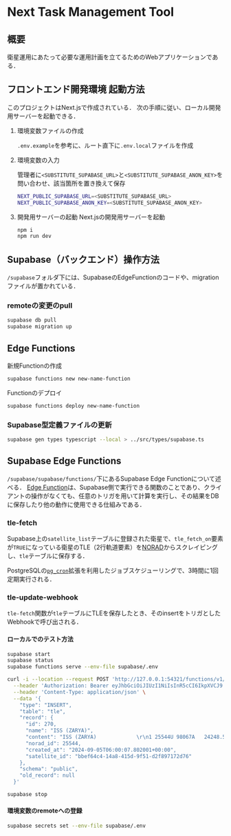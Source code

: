 # Next Task Management Tool

## 概要

衛星運用にあたって必要な運用計画を立てるためのWebアプリケーションである．

## フロントエンド開発環境 起動方法

このプロジェクトはNext.jsで作成されている．
次の手順に従い、ローカル開発用サーバーを起動できる．

1. 環境変数ファイルの作成

    `.env.example`を参考に、ルート直下に`.env.local`ファイルを作成

2. 環境変数の入力

    管理者に`<SUBSTITUTE_SUPABASE_URL>`と`<SUBSTITUTE_SUPABASE_ANON_KEY>`を問い合わせ、該当箇所を置き換えて保存

    ```bash
    NEXT_PUBLIC_SUPABASE_URL=<SUBSTITUTE_SUPABASE_URL>
    NEXT_PUBLIC_SUPABASE_ANON_KEY=<SUBSTITUTE_SUPABASE_ANON_KEY>
    ```

3. 開発用サーバーの起動
    Next.jsの開発用サーバーを起動

    ```bash
    npm i
    npm run dev
    ```

## Supabase（バックエンド）操作方法

`/supabase`フォルダ下には、SupabaseのEdgeFunctionのコードや、migrationファイルが置かれている．

### remoteの変更のpull

```bash
supabase db pull
supabase migration up
```

## Edge Functions

新規Functionの作成

```bash
supabase functions new new-name-function
```

Functionのデプロイ

```bash
supabase functions deploy new-name-function
```

### Supabase型定義ファイルの更新

```bash
supabase gen types typescript --local > ../src/types/supabase.ts
```

## Supabase Edge Functions

`/supabase/supabase/functions/`下にあるSupabase Edge Functionについて述べる．
[Edge Function](https://supabase.com/docs/guides/functions)は、Supabase側で実行できる関数のことであり、クライアントの操作がなくても、任意のトリガを用いて計算を実行し、その結果をDBに保存したり他の動作に使用できる仕組みである．

### tle-fetch

Supabase上の`satellite_list`テーブルに登録された衛星で、`tle_fetch_on`要素が`TRUE`になっている衛星のTLE（2行軌道要素）を[NORAD](https://celestrak.org/)からスクレイピングし、`tle`テーブルに保存する．

PostgreSQLの[`pg_cron`](https://supabase.com/docs/guides/database/extensions/pg_cron?queryGroups=database-method&database-method=sql)拡張を利用したジョブスケジューリングで、3時間に1回定期実行される．

### tle-update-webhook

`tle-fetch`関数が`tle`テーブルにTLEを保存したとき、そのinsertをトリガとしたWebhookで呼び出される．

#### ローカルでのテスト方法

```bash
supabase start
supabase status
supabase functions serve --env-file supabase/.env
```

```bash
curl -i --location --request POST 'http://127.0.0.1:54321/functions/v1/tle-update-webhook' \
  --header 'Authorization: Bearer eyJhbGciOiJIUzI1NiIsInR5cCI6IkpXVCJ9.eyJpc3MiOiJzdXBhYmFzZS1kZW1vIiwicm9sZSI6ImFub24iLCJleHAiOjE5ODM4MTI5OTZ9.CRXP1A7WOeoJeXxjNni43kdQwgnWNReilDMblYTn_I0' \
  --header 'Content-Type: application/json' \
  --data '{
    "type": "INSERT",
    "table": "tle",
    "record": {
      "id": 270,
      "name": "ISS (ZARYA)",
      "content": "ISS (ZARYA)             \r\n1 25544U 98067A   24248.59872094  .00055672  00000+0  99550-3 0  9999\r\n2 25544  51.6408 281.9414 0011614 320.5791 177.4306 15.49387191470866\r\n",
      "norad_id": 25544,
      "created_at": "2024-09-05T06:00:07.802001+00:00",
      "satellite_id": "bbef64c4-14a8-415d-9f51-d2f897172d76"
    },
    "schema": "public",
    "old_record": null
  }'
```

```bash
supabase stop
```

#### 環境変数のremoteへの登録

```bash
supabase secrets set --env-file supabase/.env
```
